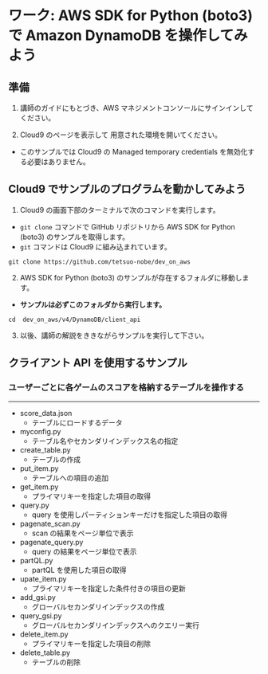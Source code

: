 # ワーク: AWS SDK for Python (boto3) で Amazon DynamoDB を操作してみよう

## 準備

1. 講師のガイドにもとづき、AWS マネジメントコンソールにサインインしてください。

2. Cloud9 のページを表示して 用意された環境を開いてください。
  - このサンプルでは Cloud9 の Managed temporary credentials を無効化する必要はありません。

## Cloud9 でサンプルのプログラムを動かしてみよう

1. Cloud9 の画面下部のターミナルで次のコマンドを実行します。
  - `git clone` コマンドで GitHub リポジトリから AWS SDK for Python (boto3) のサンプルを取得します。
  - `git` コマンドは Cloud9 に組み込まれています。
  ```
  git clone https://github.com/tetsuo-nobe/dev_on_aws
  ```

2. AWS SDK for Python (boto3) のサンプルが存在するフォルダに移動します。
  - **サンプルは必ずこのフォルダから実行します。**
  ```
  cd  dev_on_aws/v4/DynamoDB/client_api
  ```

3. 以後、講師の解説をききながらサンプルを実行して下さい。


## クライアント API を使用するサンプル

### ユーザーごとに各ゲームのスコアを格納するテーブルを操作する
---

* score_data.json
  - テーブルにロードするデータ
* myconfig.py
  - テーブル名やセカンダリインデックス名の指定
* create_table.py
  - テーブルの作成
* put_item.py
  - テーブルへの項目の追加
* get_item.py
  - プライマリキーを指定した項目の取得
* query.py
  - query を使用しパーティションキーだけを指定した項目の取得
* pagenate_scan.py
  - scan の結果をページ単位で表示
* pagenate_query.py
  - query の結果をページ単位で表示
* partQL.py
  - partQL を使用した項目の取得
* upate_item.py
  - プライマリキーを指定した条件付きの項目の更新
* add_gsi.py
  - グローバルセカンダリインデックスの作成
* query_gsi.py
  - グローバルセカンダリインデックスへのクエリー実行
* delete_item.py
  - プライマリキーを指定した項目の削除  
* delete_table.py
  - テーブルの削除






